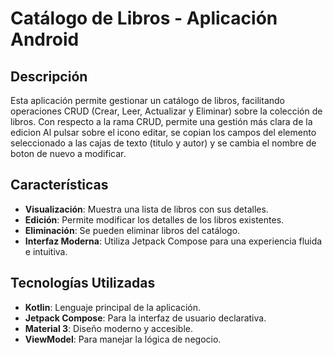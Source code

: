 # Catálogo de Libros - Aplicación Android

## Descripción
Esta aplicación permite gestionar un catálogo de libros, facilitando operaciones CRUD (Crear, Leer, Actualizar y Eliminar) sobre la colección de libros.
Con respecto a la rama CRUD, permite una gestión más clara de la edicion
Al pulsar sobre el icono editar, se copian los campos del elemento seleccionado
a las cajas de texto (titulo y autor) y se cambia el nombre de boton de 
nuevo a modificar.

## Características
- **Visualización**: Muestra una lista de libros con sus detalles.
- **Edición**: Permite modificar los detalles de los libros existentes.
- **Eliminación**: Se pueden eliminar libros del catálogo.
- **Interfaz Moderna**: Utiliza Jetpack Compose para una experiencia fluida e intuitiva.

## Tecnologías Utilizadas
- **Kotlin**: Lenguaje principal de la aplicación.
- **Jetpack Compose**: Para la interfaz de usuario declarativa.
- **Material 3**: Diseño moderno y accesible.
- **ViewModel**: Para manejar la lógica de negocio.

